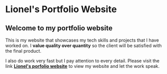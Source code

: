 # Lionel's Portfolio Website

## Welcome to my portfolio website
This is my website that showcases my tech skills and projects that I have worked on. 
I **value quality over quantity** so the client will be satisfied with the final product.

I also do work very fast but I pay attention to every detail. 
Please visit the link [**Lionel's porfolio website**](https://hackerwithdrip.github.io/lionel-portfolio/) to view my website and let the work speak.
